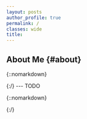 ```yaml
---
layout: posts
author_profile: true
permalink: /
classes: wide
title: 
---
```

<h7></h7>

## About Me {#about}
{::nomarkdown}
<div style="text-align: justify;">
{:/}
---
TODO

{::nomarkdown}
</div>
{:/}